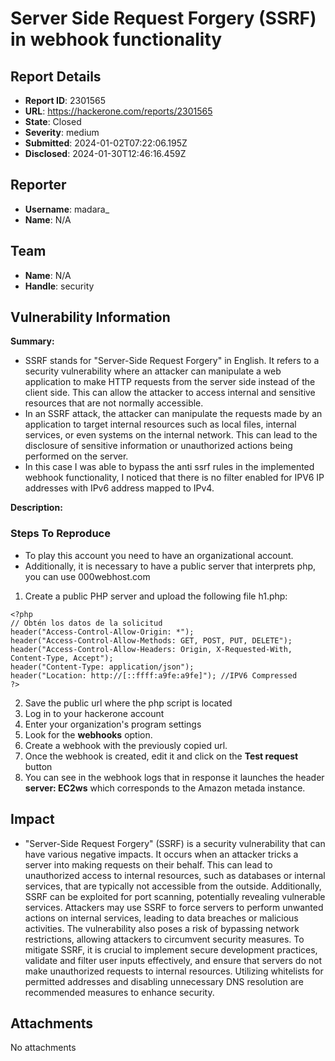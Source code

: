 # Server Side Request Forgery (SSRF) in webhook functionality

## Report Details
- **Report ID**: 2301565
- **URL**: https://hackerone.com/reports/2301565
- **State**: Closed
- **Severity**: medium
- **Submitted**: 2024-01-02T07:22:06.195Z
- **Disclosed**: 2024-01-30T12:46:16.459Z

## Reporter
- **Username**: madara_
- **Name**: N/A

## Team
- **Name**: N/A
- **Handle**: security

## Vulnerability Information
**Summary:**

- SSRF stands for "Server-Side Request Forgery" in English. It refers to a security vulnerability where an attacker can manipulate a web application to make HTTP requests from the server side instead of the client side. This can allow the attacker to access internal and sensitive resources that are not normally accessible.
- In an SSRF attack, the attacker can manipulate the requests made by an application to target internal resources such as local files, internal services, or even systems on the internal network. This can lead to the disclosure of sensitive information or unauthorized actions being performed on the server.
- In this case I was able to bypass the anti ssrf rules in the implemented webhook functionality, I noticed that there is no filter enabled for IPV6 IP addresses with IPv6 address mapped to IPv4.

**Description:**

### Steps To Reproduce
- To play this account you need to have an organizational account.
- Additionally, it is necessary to have a public server that interprets php, you can use 000webhost.com
1. Create a public PHP server and upload the following file h1.php:
```
<?php
// Obtén los datos de la solicitud
header("Access-Control-Allow-Origin: *");
header("Access-Control-Allow-Methods: GET, POST, PUT, DELETE");
header("Access-Control-Allow-Headers: Origin, X-Requested-With, Content-Type, Accept");
header("Content-Type: application/json");
header("Location: http://[::ffff:a9fe:a9fe]"); //IPV6 Compressed
?>
```
2. Save the public url where the php script is located
3. Log in to your hackerone account
4. Enter your organization's program settings
5. Look for the **webhooks** option.
6. Create a webhook with the previously copied url.
7. Once the webhook is created, edit it and click on the **Test request** button
9. You can see in the webhook logs that in response it launches the header  **server: EC2ws**  which corresponds to the Amazon metada instance.

## Impact

- "Server-Side Request Forgery" (SSRF) is a security vulnerability that can have various negative impacts. It occurs when an attacker tricks a server into making requests on their behalf. This can lead to unauthorized access to internal resources, such as databases or internal services, that are typically not accessible from the outside. Additionally, SSRF can be exploited for port scanning, potentially revealing vulnerable services. Attackers may use SSRF to force servers to perform unwanted actions on internal services, leading to data breaches or malicious activities. The vulnerability also poses a risk of bypassing network restrictions, allowing attackers to circumvent security measures. To mitigate SSRF, it is crucial to implement secure development practices, validate and filter user inputs effectively, and ensure that servers do not make unauthorized requests to internal resources. Utilizing whitelists for permitted addresses and disabling unnecessary DNS resolution are recommended measures to enhance security.

## Attachments
No attachments
